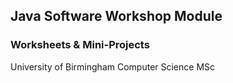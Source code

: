 ## Java Software Workshop Module 
### Worksheets & Mini-Projects
University of Birmingham Computer Science MSc
 
